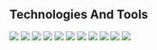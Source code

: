 ## Technologies And Tools

<img src="https://img.shields.io/badge/OS-iOS-red?style=plastic&logo=Apple&logoColor=white&color=black&labelColor=280098"> <img src="https://img.shields.io/badge/OS-Windows-red?style=plastic&logo=windows&logoColor=white&color=black&labelColor=280098"> <img src="https://img.shields.io/badge/Engine-Unity-red?style=plastic&logo=unity&logoColor=white&color=black&labelColor=280098"> <img src="https://img.shields.io/badge/IDE-Xcode-red?style=plastic&logo=Xcode&logoColor=white&color=black&labelColor=280098"> <img src="https://img.shields.io/badge/IDE-Visual%20Studio-red?style=plastic&logo=visual-studio&logoColor=white&color=black&labelColor=280098"> <img src="https://img.shields.io/badge/Editor-VS%20code-red?style=plastic&logo=visual-studio-code&logoColor=informational&color=black&labelColor=280098"> <img src="https://img.shields.io/badge/Code-Node-red?style=plastic&logo=Node.JS&logoColor=green&color=black&labelColor=280098"> <img src="https://img.shields.io/badge/Code-React-red?style=plastic&logo=react&logoColor=blue&color=black&labelColor=280098"> <img src="https://img.shields.io/badge/Tool-Git-red?style=plastic&logo=Git&logoColor=red&color=black&labelColor=280098"> <img src="https://img.shields.io/badge/Tool-MongoDB-red?style=plastic&logo=mongoDB&logoColor=green&color=black&labelColor=280098"> <img src="https://img.shields.io/badge/Tool-MySQL-red?style=plastic&logo=mySQL&logoColor=blue&color=black&labelColor=280098">

